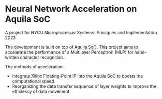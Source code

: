 # Neural Network Acceleration on Aquila SoC
A project for NYCU Microprocessor Systems: Principles and Implementation 2023.

The development is built on top of [Aquila SoC](https://github.com/eisl-nctu/aquila).
This project aims to accelerate the performance of a Multilayer Perceptron (MLP) for hand-written character recognition.

The methods of acceleration:
- Integrate Xilinx Floating-Point IP into the Aquila SoC to boosts the computational speed.
- Reorganizing the data transfer sequence of layer weights to improve the efficiency of data movement.